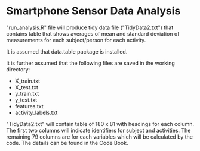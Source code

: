 Smartphone Sensor Data Analysis
========================
"run_analysis.R" file will produce tidy data file ("TidyData2.txt") that contains table that shows averages of mean and standard deviation of measurements for each subject/person for each activity.

It is assumed that data.table package is installed.

It is further assumed that the following files are saved in the working directory:

* X_train.txt
* X_test.txt
* y_train.txt
* y_test.txt
* features.txt
* activity_labels.txt

"TidyData2.txt" will contain table of 180 x 81 with headings for each column. The first two columns will indicate identifiers for subject and activities. The remaining 79 columns are for each variables which will be calculated by the code. The details can be found in the Code Book.
